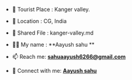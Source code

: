 - 🌱 Tourist Place : Kanger valley.
- 👯 Location : CG, India
- 📄 Shared File : kanger-valley.md

- 👨‍💻 My name : **Aayush sahu **
- 📫 Reach me: **sahuaayush6266@gmail.com**
- 🔭 Connect with me: **[Aayush sahu ](https://github.com/aayushsahu3010)**
